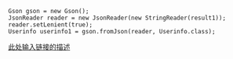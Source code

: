 

```
Gson gson = new Gson();
JsonReader reader = new JsonReader(new StringReader(result1));
reader.setLenient(true);
Userinfo userinfo1 = gson.fromJson(reader, Userinfo.class);

```

[此处输入链接的描述][1]


  [1]: https://github.com/square/retrofit/issues/1465